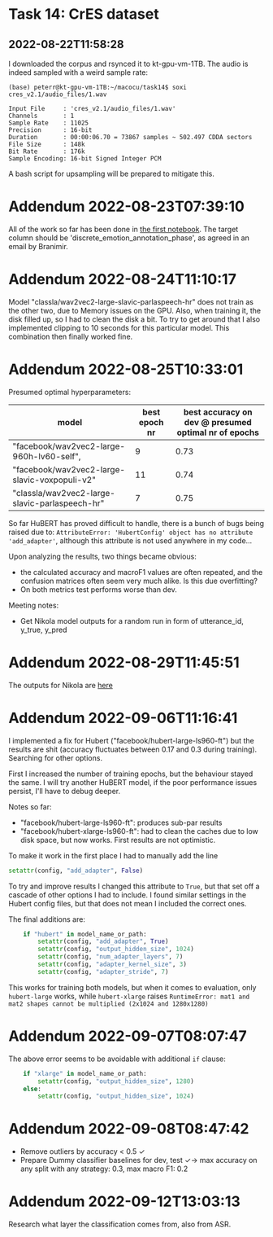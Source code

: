 # Task 14: CrES dataset



## 2022-08-22T11:58:28

I downloaded the corpus and rsynced it to kt-gpu-vm-1TB. The audio is indeed sampled with a weird sample rate:

```
(base) peterr@kt-gpu-vm-1TB:~/macocu/task14$ soxi cres_v2.1/audio_files/1.wav 

Input File     : 'cres_v2.1/audio_files/1.wav'
Channels       : 1
Sample Rate    : 11025
Precision      : 16-bit
Duration       : 00:00:06.70 = 73867 samples ~ 502.497 CDDA sectors
File Size      : 148k
Bit Rate       : 176k
Sample Encoding: 16-bit Signed Integer PCM
```

A bash script for upsampling will be prepared to mitigate this.

# Addendum 2022-08-23T07:39:10

All of the work so far has been done in [the first notebook](001_dataset_introspection.ipynb). The target column should be 'discrete_emotion_annotation_phase', as agreed in an email by Branimir.

# Addendum 2022-08-24T11:10:17

Model "classla/wav2vec2-large-slavic-parlaspeech-hr" does not train as the other two, due to Memory issues on the GPU. Also, when training it, the disk filled up, so I had to clean the disk a bit. To try to get around that I also implemented clipping to 10 seconds for this particular model. This combination then finally worked fine.




# Addendum 2022-08-25T10:33:01

Presumed optimal hyperparameters:

| model                                          | best epoch nr | best accuracy on dev @ presumed optimal nr of epochs |
|------------------------------------------------|---------------|------------------------------------------------------|
| "facebook/wav2vec2-large-960h-lv60-self",      | 9             | 0.73                                                 |
| "facebook/wav2vec2-large-slavic-voxpopuli-v2"  | 11            | 0.74                                                 |
| "classla/wav2vec2-large-slavic-parlaspeech-hr" | 7             | 0.75                                                 |

So far HuBERT has proved difficult to handle, there is a bunch of bugs being raised due to: `AttributeError: 'HubertConfig' object has no attribute 'add_adapter'`, although this attribute is not used anywhere in my code...

Upon analyzing the results, two things became obvious: 
* the calculated accuracy and macroF1 values are often repeated, and the confusion matrices often seem very much alike. Is this due overfitting?
* On both metrics test performs worse than dev. 

Meeting notes:
* Get Nikola model outputs for a random run in form of utterance_id, y_true, y_pred

# Addendum 2022-08-29T11:45:51

The outputs for Nikola are [here](005_analysis_of_outputs.jsonl)

# Addendum 2022-09-06T11:16:41

I implemented a fix for Hubert ("facebook/hubert-large-ls960-ft") but the results are shit (accuracy fluctuates between 0.17 and 0.3 during training). Searching for other options.

First I increased the number of training epochs, but the behaviour stayed the same. I will try another HuBERT model, if the poor performance issues persist, I'll have to debug deeper.

Notes so far:
* "facebook/hubert-large-ls960-ft": produces sub-par results
* "facebook/hubert-xlarge-ls960-ft": had to clean the caches due to low disk space, but now works. First results are not optimistic.

To make it work in the first place I had to manually add the line

```python
setattr(config, "add_adapter", False)
```
To try and improve results I changed this attribute to `True`, but that set off a cascade of other options I had to include. I found similar settings in the Hubert config files, but that does not mean I included the correct ones.

The final additions are:

```python
    if "hubert" in model_name_or_path:
        setattr(config, "add_adapter", True)
        setattr(config, "output_hidden_size", 1024)
        setattr(config, "num_adapter_layers", 7)
        setattr(config, "adapter_kernel_size", 3)
        setattr(config, "adapter_stride", 7)
```

This works for training both models, but when it comes to evaluation, only `hubert-large` works, while `hubert-xlarge` raises `RuntimeError: mat1 and mat2 shapes cannot be multiplied (2x1024 and 1280x1280)`

# Addendum 2022-09-07T08:07:47

The above error seems to be avoidable with additional `if` clause:
```python
    if "xlarge" in model_name_or_path:
        setattr(config, "output_hidden_size", 1280)
    else:
        setattr(config, "output_hidden_size", 1024)
```




# Addendum 2022-09-08T08:47:42

* Remove outliers by accuracy < 0.5 ✓
* Prepare Dummy classifier baselines for dev, test ✓-> max accuracy on any split with any strategy: 0.3, max macro F1: 0.2


# Addendum 2022-09-12T13:03:13
Research what layer the classification comes from, also from ASR.
